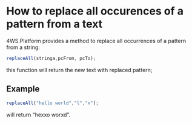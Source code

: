 # How to replace all occurences of a pattern from a text

4WS.Platform provides a method to replace all occurrences of a pattern from a string:

```javascript
replaceAll(stringa,pcFrom, pcTo);
```

this function will return the new text with replaced pattern;

## Example

```javascript
replaceAll("hello world","l","x");
```

will return “hexxo worxd”.

